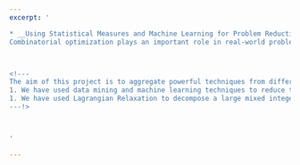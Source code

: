 ```yaml
---
excerpt: '

* __Using Statistical Measures and Machine Learning for Problem Reduction__ <br/>
Combinatorial optimization plays an important role in real-world problem solving. In the big data era, the dimensionality of a combinatorial optimization problem is usually very large, which poses a significant challenge to existing solution algorithms. In this project, we investigate problem reduction techniques using stochastic sampling and machine learning to tackle large-scale optimization problems. These techniques heuristically remove decision variables from a problem instance, that are not expected to be part of an optimal solution. First, we investigate the use of statistical measures computed from stochastic sampling of feasible solutions compared with features computed directly from the instance data. Two measures are particularly useful for this: 1) a ranking-based measure, favoring decision variables that frequently appear in high-quality solutions; and 2) a correlation-based measure, favoring decision variables that are highly correlated with the objective values. To take this further, we develop a machine learning approach, called Machine Learning for Problem Reduction (MLPR), that trains a supervised learning model on easy problem instances for which the optimal solution is known. This gives us a combination of features enabling us to better predict the decision variables that belong to the optimal solution for a given hard problem. We have demonstrated the efficacy of our approaches on the maximum weight clique problem [MWCP] and travelling salesman problem [TSP]. Our experimental results have shown that our problem reduction techniques are very effective and can be used to boost the performance of existing solution methods.



<!---
The aim of this project is to aggregate powerful techniques from different domains, e.g., machine learning, operations research and meta-heuristics, to tackle large-scale combinatorial optimization problems. So far, we have developed two pieces of work along this line: <br/>
1. We have used data mining and machine learning techniques to reduce the size of a given large problem. An existing solution method can then be used to solve the reduced problem. <br/>
1. We have used Lagrangian Relaxation to decompose a large mixed integer program into a series of easy problem instances that can be solved quickly. The Lagrangian dual problem is solved by meta-heuristics. <br/>
---!>



'

---
```

